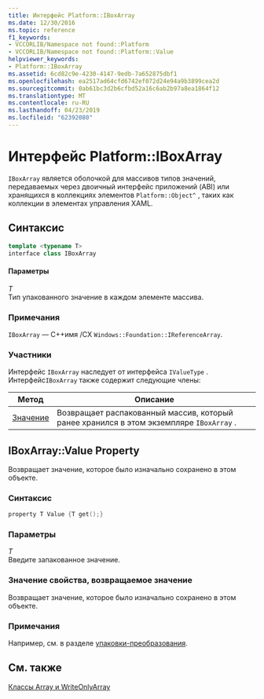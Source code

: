 ```yaml
---
title: Интерфейс Platform::IBoxArray
ms.date: 12/30/2016
ms.topic: reference
f1_keywords:
- VCCORLIB/Namespace not found::Platform
- VCCORLIB/Namespace not found::Platform::Value
helpviewer_keywords:
- Platform::IBoxArray
ms.assetid: 6cd82c9e-4230-4147-9edb-7a652875dbf1
ms.openlocfilehash: ea2517ad64cfd6742ef072d24e94a9b3899cea2d
ms.sourcegitcommit: 0ab61bc3d2b6cfbd52a16c6ab2b97a8ea1864f12
ms.translationtype: MT
ms.contentlocale: ru-RU
ms.lasthandoff: 04/23/2019
ms.locfileid: "62392080"
---
```

# <a name="platformiboxarray-interface"></a>Интерфейс Platform::IBoxArray

`IBoxArray` является оболочкой для массивов типов значений, передаваемых через двоичный интерфейс приложений (ABI) или хранящихся в коллекциях элементов `Platform::Object^` , таких как коллекции в элементах управления XAML.

## <a name="syntax"></a>Синтаксис

```cpp
template <typename T>
interface class IBoxArray
```

#### <a name="parameters"></a>Параметры

*T*<br/>
Тип упакованного значение в каждом элементе массива.

### <a name="remarks"></a>Примечания

`IBoxArray` — C++имя /CX `Windows::Foundation::IReferenceArray`.

### <a name="members"></a>Участники

Интерфейс `IBoxArray` наследует от интерфейса `IValueType` . Интерфейс`IBoxArray` также содержит следующие члены:

|Метод|Описание|
|------------|-----------------|
|[Значение](#value)|Возвращает распакованный массив, который ранее хранился в этом экземпляре `IBoxArray` .|

## <a name="value"></a> IBoxArray::Value Property

Возвращает значение, которое было изначально сохранено в этом объекте.

### <a name="syntax"></a>Синтаксис

```cpp
property T Value {T get();}
```

### <a name="parameters"></a>Параметры

*T*<br/>
Введите запакованное значение.

### <a name="property-valuereturn-value"></a>Значение свойства, возвращаемое значение

Возвращает значение, которое было изначально сохранено в этом объекте.

### <a name="remarks"></a>Примечания

Например, см. в разделе [упаковки-преобразования](../cppcx/boxing-c-cx.md).

## <a name="see-also"></a>См. также

[Классы Array и WriteOnlyArray](../cppcx/array-and-writeonlyarray-c-cx.md)
